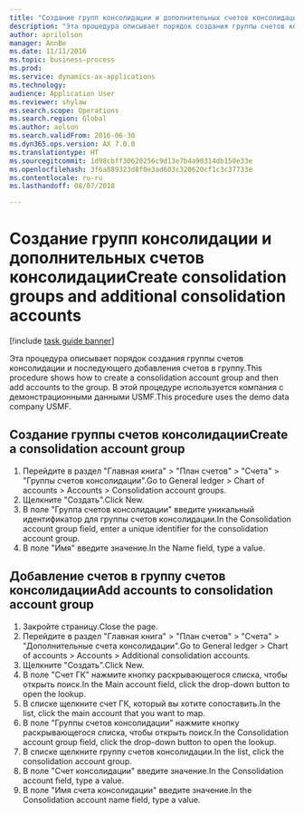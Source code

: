 ```yaml
--- 
title: "Создание групп консолидации и дополнительных счетов консолидации"
description: "Эта процедура описывает порядок создания группы счетов консолидации и последующего добавления счетов в группу."
author: aprilolson
manager: AnnBe
ms.date: 11/11/2016
ms.topic: business-process
ms.prod: 
ms.service: dynamics-ax-applications
ms.technology: 
audience: Application User
ms.reviewer: shylaw
ms.search.scope: Operations
ms.search.region: Global
ms.author: aolson
ms.search.validFrom: 2016-06-30
ms.dyn365.ops.version: AX 7.0.0
ms.translationtype: HT
ms.sourcegitcommit: 1d98cbff30620256c9d13e7b4a90314db150e33e
ms.openlocfilehash: 3f6a889323d8f0e3ad603c320620cf1c3c37733e
ms.contentlocale: ru-ru
ms.lasthandoff: 08/07/2018

---
```

# <a name="create-consolidation-groups-and-additional-consolidation-accounts"></a><span data-ttu-id="3f688-103">Создание групп консолидации и дополнительных счетов консолидации</span><span class="sxs-lookup"><span data-stu-id="3f688-103">Create consolidation groups and additional consolidation accounts</span></span>

[!include [task guide banner](../../includes/task-guide-banner.md)]

<span data-ttu-id="3f688-104">Эта процедура описывает порядок создания группы счетов консолидации и последующего добавления счетов в группу.</span><span class="sxs-lookup"><span data-stu-id="3f688-104">This procedure shows how to create a consolidation account group and then add accounts to the group.</span></span> <span data-ttu-id="3f688-105">В этой процедуре используется компания с демонстрационными данными USMF.</span><span class="sxs-lookup"><span data-stu-id="3f688-105">This procedure uses the demo data company USMF.</span></span>


## <a name="create-a-consolidation-account-group"></a><span data-ttu-id="3f688-106">Создание группы счетов консолидации</span><span class="sxs-lookup"><span data-stu-id="3f688-106">Create a consolidation account group</span></span>
1. <span data-ttu-id="3f688-107">Перейдите в раздел "Главная книга" > "План счетов" > "Счета" > "Группы счетов консолидации".</span><span class="sxs-lookup"><span data-stu-id="3f688-107">Go to General ledger > Chart of accounts > Accounts > Consolidation account groups.</span></span>
2. <span data-ttu-id="3f688-108">Щелкните "Создать".</span><span class="sxs-lookup"><span data-stu-id="3f688-108">Click New.</span></span>
3. <span data-ttu-id="3f688-109">В поле "Группа счетов консолидации" введите уникальный идентификатор для группы счетов консолидации.</span><span class="sxs-lookup"><span data-stu-id="3f688-109">In the Consolidation account group field, enter a unique identifier for the consolidation account group.</span></span>
4. <span data-ttu-id="3f688-110">В поле "Имя" введите значение.</span><span class="sxs-lookup"><span data-stu-id="3f688-110">In the Name field, type a value.</span></span>

## <a name="add-accounts-to-consolidation-account-group"></a><span data-ttu-id="3f688-111">Добавление счетов в группу счетов консолидации</span><span class="sxs-lookup"><span data-stu-id="3f688-111">Add accounts to consolidation account group</span></span>
1. <span data-ttu-id="3f688-112">Закройте страницу.</span><span class="sxs-lookup"><span data-stu-id="3f688-112">Close the page.</span></span>
2. <span data-ttu-id="3f688-113">Перейдите в раздел "Главная книга" > "План счетов" > "Счета" > "Дополнительные счета консолидации".</span><span class="sxs-lookup"><span data-stu-id="3f688-113">Go to General ledger > Chart of accounts > Accounts > Additional consolidation accounts.</span></span>
3. <span data-ttu-id="3f688-114">Щелкните "Создать".</span><span class="sxs-lookup"><span data-stu-id="3f688-114">Click New.</span></span>
4. <span data-ttu-id="3f688-115">В поле "Счет ГК" нажмите кнопку раскрывающегося списка, чтобы открыть поиск.</span><span class="sxs-lookup"><span data-stu-id="3f688-115">In the Main account field, click the drop-down button to open the lookup.</span></span>
5. <span data-ttu-id="3f688-116">В списке щелкните счет ГК, который вы хотите сопоставить.</span><span class="sxs-lookup"><span data-stu-id="3f688-116">In the list, click the main account that you want to map.</span></span>
6. <span data-ttu-id="3f688-117">В поле "Группы счетов консолидации" нажмите кнопку раскрывающегося списка, чтобы открыть поиск.</span><span class="sxs-lookup"><span data-stu-id="3f688-117">In the Consolidation account group field, click the drop-down button to open the lookup.</span></span>
7. <span data-ttu-id="3f688-118">В списке щелкните группу счетов консолидации.</span><span class="sxs-lookup"><span data-stu-id="3f688-118">In the list, click the consolidation account group.</span></span>
8. <span data-ttu-id="3f688-119">В поле "Счет консолидации" введите значение.</span><span class="sxs-lookup"><span data-stu-id="3f688-119">In the Consolidation account field, type a value.</span></span>
9. <span data-ttu-id="3f688-120">В поле "Имя счета консолидации" введите значение.</span><span class="sxs-lookup"><span data-stu-id="3f688-120">In the Consolidation account name field, type a value.</span></span>


